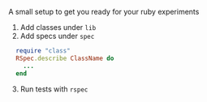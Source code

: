 A small setup to get you ready for your ruby experiments

1. Add classes under `lib`
2. Add specs under `spec`

```ruby
  require "class"
  RSpec.describe ClassName do
    ...
  end
```

3. Run tests with `rspec`
